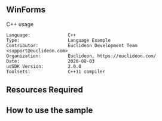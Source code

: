 ## WinForms

<!-- TODO: Write a brief abstract explaining this sample -->
C++ usage

<!-- TODO: Fill this section below with metadata about this sample-->
```
Language:              C++
Type:                  Language Example
Contributor:           Euclideon Development Team <support@euclideon.com>
Organization:          Euclideon, https://euclideon.com/
Date:                  2020-08-03
udSDK Version:         2.0.0
Toolsets:              C++11 compiler
```

## Resources Required
<!-- TODO: Fill this section below with the resources required to do this sample-->

## How to use the sample
<!-- TODO: Explain how this sample can be used and what is required to get it running -->

<!-- End -->
